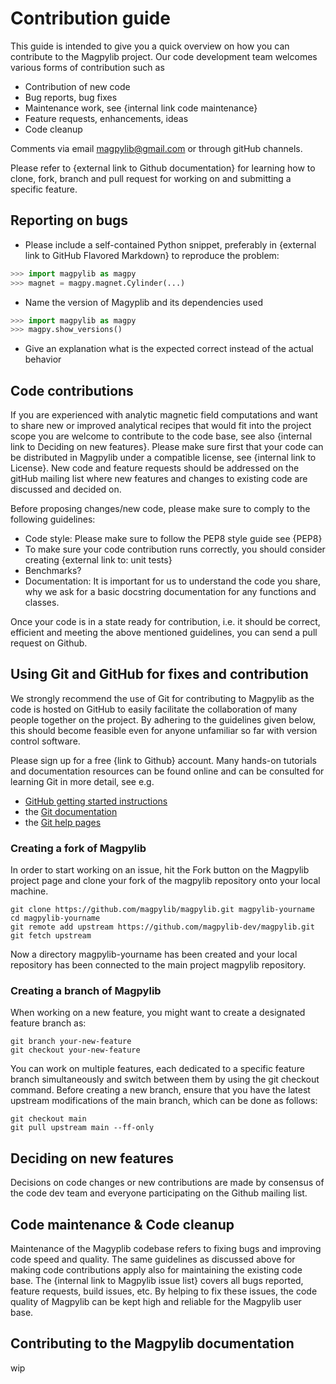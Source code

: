 # Contribution guide

This guide is intended to give you a quick overview on how you can contribute to the Magpylib project. Our code development team welcomes various forms of contribution such as
- Contribution of new code
- Bug reports, bug fixes
- Maintenance work, see {internal link code maintenance}
- Feature requests, enhancements, ideas
- Code cleanup

Comments via email magpylib@gmail.com or through gitHub channels.

Please refer to {external  link to Github documentation} for learning how to clone, fork, branch and pull request for working on and submitting a specific feature.

## Reporting on bugs
- Please include a self-contained Python snippet, preferably in {external link to GitHub Flavored Markdown} to reproduce the problem:
```python
>>> import magpylib as magpy
>>> magnet = magpy.magnet.Cylinder(...)
```
- Name the version of Magyplib and its dependencies used
```python
>>> import magpylib as magpy
>>> magpy.show_versions()
```
- Give an explanation what is the expected correct instead of the actual behavior



## Code contributions
If you are experienced with analytic magnetic field computations and want to share new or improved analytical recipes that would fit into the project scope you are welcome to contribute to the code base, see also {internal link to Deciding on new features}. Please make sure first that your code can be distributed in Magpylib under a compatible license, see {internal link to License}. New code and feature requests should be addressed on the gitHub mailing list where new features and changes to existing code are discussed and decided on.

Before proposing changes/new code, please make sure to comply to the following guidelines:
- Code style: Please make sure to follow the PEP8 style guide see {PEP8}
- To make sure your code contribution runs correctly, you should consider creating {external link to: unit tests}
- Benchmarks?
- Documentation: It is important for us to understand the code you share, why we ask for a basic docstring documentation for any functions and classes.

Once your code is in a state ready for contribution, i.e. it should be correct, efficient and meeting the above mentioned guidelines, you can send a pull  request on Github.

## Using Git and GitHub for fixes and contribution
We strongly recommend the use of Git  for contributing to Magpylib as the code is hosted on GitHub to easily facilitate the collaboration of many people together on the project. By adhering to the guidelines given below, this should become feasible even for anyone unfamiliar so far with version control software.

Please sign up for a free {link to Github} account. Many hands-on tutorials and documentation resources can be found online and can be consulted for learning Git in more detail, see e.g.
- [GitHub getting started instructions](https://help.github.com/set-up-git-redirect)
- the [Git documentation](https://git-scm.com/doc)
- the [Git help pages](https://support.github.com/)

### Creating a fork of Magpylib
In order to start working on an issue, hit the Fork button on the Magpylib project page and clone your fork of the magpylib repository onto your local machine.
```
git clone https://github.com/magpylib/magpylib.git magpylib-yourname
cd magpylib-yourname
git remote add upstream https://github.com/magpylib-dev/magpylib.git
git fetch upstream
```
Now a directory magpylib-yourname has been created and your local repository has been connected to the main project magpylib repository.

### Creating a branch of Magpylib
When working on a new feature, you might want to create a designated feature branch as:
```
git branch your-new-feature
git checkout your-new-feature
```
You can work on multiple features, each dedicated to a specific feature branch simultaneously and switch between them by using the git checkout command. Before creating a new branch, ensure that you have the latest upstream modifications of the main branch, which can be done as follows:
```
git checkout main
git pull upstream main --ff-only
```

## Deciding on new features
Decisions on code changes or new contributions are made by consensus of the code dev team and everyone participating on the Github mailing list.


## Code maintenance & Code cleanup
Maintenance of the Magyplib codebase refers to fixing bugs and improving code speed and quality. The same guidelines as discussed above for making code contributions apply also for maintaining the existing code base. The {internal link to Magpylib issue list} covers all bugs reported, feature requests, build issues, etc. By helping to fix these issues, the code quality of Magpylib can be kept high and reliable for the Magpylib user base.

## Contributing to the Magpylib documentation
wip

